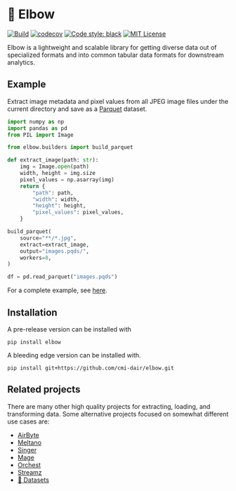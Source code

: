 # 💪 Elbow
[![Build](https://github.com/cmi-dair/elbow/actions/workflows/ci.yaml/badge.svg?branch=main)](https://github.com/cmi-dair/elbow/actions/workflows/ci.yaml?query=branch%3Amain)
[![codecov](https://codecov.io/gh/cmi-dair/elbow/branch/main/graph/badge.svg?token=22HWWFWPW5)](https://codecov.io/gh/cmi-dair/elbow)
[![Code style: black](https://img.shields.io/badge/code%20style-black-000000.svg)](https://github.com/psf/black)
[![MIT License](https://img.shields.io/badge/license-MIT-blue.svg)](LICENSE)

Elbow is a lightweight and scalable library for getting diverse data out of specialized formats and into common tabular data formats for downstream analytics.

## Example

Extract image metadata and pixel values from all JPEG image files under the current directory and save as a [Parquet](https://parquet.apache.org/) dataset.

```python
import numpy as np
import pandas as pd
from PIL import Image

from elbow.builders import build_parquet

def extract_image(path: str):
    img = Image.open(path)
    width, height = img.size
    pixel_values = np.asarray(img)
    return {
        "path": path,
        "width": width,
        "height": height,
        "pixel_values": pixel_values,
    }

build_parquet(
    source="**/*.jpg",
    extract=extract_image,
    output="images.pqds/",
    workers=8,
)

df = pd.read_parquet("images.pqds")
```

For a complete example, see [here](example/).

## Installation

A pre-release version can be installed with

```
pip install elbow
```

A bleeding edge version can be installed with.

```
pip install git+https://github.com/cmi-dair/elbow.git
```

## Related projects

There are many other high quality projects for extracting, loading, and transforming data. Some alternative projects focused on somewhat different use cases are:

- [AirByte](https://github.com/airbytehq/airbyte)
- [Meltano](https://github.com/meltano/meltano)
- [Singer](https://github.com/singer-io/getting-started)
- [Mage](https://github.com/mage-ai/mage-ai)
- [Orchest](https://github.com/orchest/orchest)
- [Streamz](https://github.com/python-streamz/streamz)
- [🤗 Datasets](https://github.com/huggingface/datasets)
